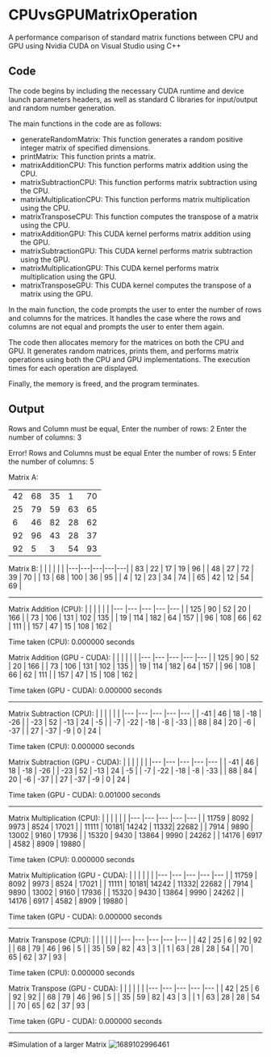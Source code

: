 # CPUvsGPUMatrixOperation

A performance comparison of standard matrix functions between CPU and GPU using Nvidia CUDA on Visual Studio using C++

## Code

The code begins by including the necessary CUDA runtime and device launch parameters headers, as well as standard C libraries for input/output and random number generation.

The main functions in the code are as follows:

* generateRandomMatrix: This function generates a random positive integer matrix of specified dimensions.
* printMatrix: This function prints a matrix.
* matrixAdditionCPU: This function performs matrix addition using the CPU.
* matrixSubtractionCPU: This function performs matrix subtraction using the CPU.
* matrixMultiplicationCPU: This function performs matrix multiplication using the CPU.
* matrixTransposeCPU: This function computes the transpose of a matrix using the CPU.
* matrixAdditionGPU: This CUDA kernel performs matrix addition using the GPU.
* matrixSubtractionGPU: This CUDA kernel performs matrix subtraction using the GPU.
* matrixMultiplicationGPU: This CUDA kernel performs matrix multiplication using the GPU.
* matrixTransposeGPU: This CUDA kernel computes the transpose of a matrix using the GPU.

In the main function, the code prompts the user to enter the number of rows and columns for the matrices. It handles the case where the rows and columns are not equal and prompts the user to enter them again.

The code then allocates memory for the matrices on both the CPU and GPU. It generates random matrices, prints them, and performs matrix operations using both the CPU and GPU implementations. The execution times for each operation are displayed.

Finally, the memory is freed, and the program terminates.

## Output
Rows and Column must be equal, Enter the number of rows: 2
Enter the number of columns: 3

Error! Rows and Columns must be equal
Enter the number of rows: 5
Enter the number of columns: 5

Matrix A:

|  |  |  |  |  |
|---|---|---|---|---|
| 42 | 68 | 35 |  1 | 70 |
| 25 | 79 | 59 | 63 | 65 |
|  6 | 46 | 82 | 28 | 62 |
| 92 | 96 | 43 | 28 | 37 |
| 92 |  5 |  3 | 54 | 93 |

Matrix B:
|  |  |  |  |  |
|---|---|---|---|---|
| 83 | 22 | 17 | 19 | 96 |
| 48 | 27 | 72 | 39 | 70 |
| 13 | 68 | 100 | 36 | 95 |
|  4  | 12 | 23 | 34 | 74 |
| 65 | 42 | 12 | 54 | 69 |

------------------------------------------------------------------------

Matrix Addition (CPU):
|     |     |     |     |     |
|---  |---  |---  |---  |---  |
| 125 | 90  | 52  | 20  | 166 |
| 73  | 106 | 131 | 102 | 135 |
| 19  | 114 | 182 | 64  | 157 |
| 96  | 108 | 66  | 62  | 111 |
| 157 | 47  | 15  | 108 | 162 |

Time taken (CPU): 0.000000 seconds

Matrix Addition (GPU - CUDA):
|     |     |     |     |     |
|---  |---  |---  |---  |---  |
| 125 | 90  | 52  | 20  | 166 |
| 73  | 106 | 131 | 102 | 135 |
| 19  | 114 | 182 | 64  | 157 |
| 96  | 108 | 66  | 62  | 111 |
| 157 | 47  | 15  | 108 | 162 |

Time taken (GPU - CUDA): 0.000000 seconds

------------------------------------------------------------------------

Matrix Subtraction (CPU):
|     |     |     |     |     |
|---  |---  |---  |---  |---  |
| -41 |  46 |  18 | -18 | -26 |
| -23 |  52 | -13 | 24  | -5  |
| -7  | -22 | -18 | -8  | -33 |
| 88  | 84  | 20  | -6  | -37 |
| 27  | -37 | -9  |  0  | 24  |

Time taken (CPU): 0.000000 seconds

Matrix Subtraction (GPU - CUDA):
|     |     |     |     |     |
|---  |---  |---  |---  |---  |
| -41 |  46 |  18 | -18 | -26 |
| -23 |  52 | -13 | 24  | -5  |
| -7  | -22 | -18 | -8  | -33 |
| 88  | 84  | 20  | -6  | -37 |
| 27  | -37 | -9  |  0  | 24  |

Time taken (GPU - CUDA): 0.001000 seconds

------------------------------------------------------------------------

Matrix Multiplication (CPU):
|       |      |       |      |       |
|---    |---   |---    |---   |---    |
| 11759 | 8092 |  9973 | 8524 | 17021 |
| 11111 | 10181| 14242 | 11332| 22682 |
|  7914 | 9890 | 13002 | 9160 | 17936 |
| 15320 | 9430 | 13864 | 9990 | 24262 |
| 14176 | 6917 |  4582 | 8909 | 19880 |

Time taken (CPU): 0.000000 seconds

Matrix Multiplication (GPU - CUDA):
|       |      |       |      |       |
|---    |---   |---    |---   |---    |
| 11759 | 8092 |  9973 | 8524 | 17021 |
| 11111 | 10181| 14242 | 11332| 22682 |
|  7914 | 9890 | 13002 | 9160 | 17936 |
| 15320 | 9430 | 13864 | 9990 | 24262 |
| 14176 | 6917 |  4582 | 8909 | 19880 |

Time taken (GPU - CUDA): 0.000000 seconds

------------------------------------------------------------------------

Matrix Transpose (CPU):
|    |    |    |    |    |
|--- |--- |--- |--- |--- |
| 42 | 25 |  6 | 92 | 92 |
| 68 | 79 | 46 | 96 |  5 |
| 35 | 59 | 82 | 43 |  3 |
|  1 | 63 | 28 | 28 | 54 |
| 70 | 65 | 62 | 37 | 93 |

Time taken (CPU): 0.000000 seconds

Matrix Transpose (GPU - CUDA):
|    |    |    |    |    |
|--- |--- |--- |--- |--- |
| 42 | 25 |  6 | 92 | 92 |
| 68 | 79 | 46 | 96 |  5 |
| 35 | 59 | 82 | 43 |  3 |
|  1 | 63 | 28 | 28 | 54 |
| 70 | 65 | 62 | 37 | 93 |

Time taken (GPU - CUDA): 0.000000 seconds

------------------------------------------------------------------------

#Simulation of a larger Matrix
![1689102996461](https://github.com/rbga/CPUvsGPUMatrixOperation/assets/75168756/a5952e17-5c24-450d-ad6f-ef2cfc12f3f9)


